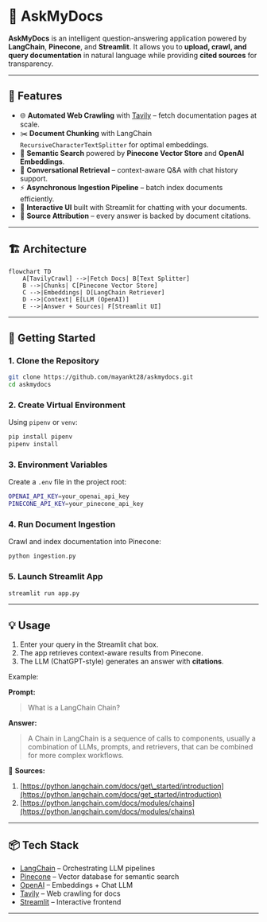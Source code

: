 # 🧊 AskMyDocs

**AskMyDocs** is an intelligent question-answering application powered by **LangChain**, **Pinecone**, and **Streamlit**.
It allows you to **upload, crawl, and query documentation** in natural language while providing **cited sources** for transparency.

---

## 🎯 Features

* 🌐 **Automated Web Crawling** with [Tavily](https://tavily.com) – fetch documentation pages at scale.
* ✂️ **Document Chunking** with LangChain `RecursiveCharacterTextSplitter` for optimal embeddings.
* 🧠 **Semantic Search** powered by **Pinecone Vector Store** and **OpenAI Embeddings**.
* 💬 **Conversational Retrieval** – context-aware Q\&A with chat history support.
* ⚡ **Asynchronous Ingestion Pipeline** – batch index documents efficiently.
* 🎨 **Interactive UI** built with Streamlit for chatting with your documents.
* 📑 **Source Attribution** – every answer is backed by document citations.

---

## 🏗️ Architecture

```mermaid
flowchart TD
    A[TavilyCrawl] -->|Fetch Docs| B[Text Splitter]
    B -->|Chunks| C[Pinecone Vector Store]
    C -->|Embeddings| D[LangChain Retriever]
    D -->|Context| E[LLM (OpenAI)]
    E -->|Answer + Sources| F[Streamlit UI]
```

---

## 🚀 Getting Started

### 1. Clone the Repository

```bash
git clone https://github.com/mayankt28/askmydocs.git
cd askmydocs
```

### 2. Create Virtual Environment

Using `pipenv` or `venv`:

```bash
pip install pipenv
pipenv install
```

### 3. Environment Variables

Create a `.env` file in the project root:

```bash
OPENAI_API_KEY=your_openai_api_key
PINECONE_API_KEY=your_pinecone_api_key
```

### 4. Run Document Ingestion

Crawl and index documentation into Pinecone:

```bash
python ingestion.py
```

### 5. Launch Streamlit App

```bash
streamlit run app.py
```

---

## 💡 Usage

1. Enter your query in the Streamlit chat box.
2. The app retrieves context-aware results from Pinecone.
3. The LLM (ChatGPT-style) generates an answer with **citations**.

Example:

**Prompt:**

> What is a LangChain Chain?

**Answer:**

> A Chain in LangChain is a sequence of calls to components, usually a combination of LLMs, prompts, and retrievers, that can be combined for more complex workflows.

📌 **Sources:**

1. [https://python.langchain.com/docs/get\_started/introduction](https://python.langchain.com/docs/get_started/introduction)
2. [https://python.langchain.com/docs/modules/chains](https://python.langchain.com/docs/modules/chains)

---

## 📦 Tech Stack

* [LangChain](https://github.com/langchain-ai/langchain) – Orchestrating LLM pipelines
* [Pinecone](https://www.pinecone.io) – Vector database for semantic search
* [OpenAI](https://platform.openai.com/) – Embeddings + Chat LLM
* [Tavily](https://tavily.com) – Web crawling for docs
* [Streamlit](https://streamlit.io) – Interactive frontend

---
